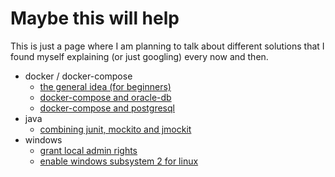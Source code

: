 # Maybe this will help

This is just a page where I am planning to talk about different solutions that I found myself explaining (or just googling) every now and then. 

* docker / docker-compose
  * [the general idea (for beginners)](docker/common/index.md) 
  * [docker-compose and oracle-db](docker/oracle/index.md)
  * [docker-compose and postgresql](docker/postgresql/index.md)
* java
  * [combining junit, mockito and jmockit](java/testing/junitAndMockitoAndJmockit.md)
* windows
  * [grant local admin rights](windows/adminRightsForUsers.md)
  * [enable  windows subsystem 2 for linux](windows/windowsSubsystem2ForLinux.md)